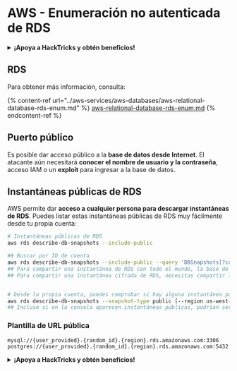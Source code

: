 # AWS - Enumeración no autenticada de RDS

<details>

<summary><strong>¡Apoya a HackTricks y obtén beneficios!</strong></summary>

* Si quieres ver a tu **empresa anunciada en HackTricks** o si quieres acceder a la **última versión de PEASS o descargar HackTricks en PDF** ¡Consulta los [**PLANES DE SUSCRIPCIÓN**](https://github.com/sponsors/carlospolop)!
* Obtén el [**oficial PEASS & HackTricks swag**](https://peass.creator-spring.com)
* Descubre [**The PEASS Family**](https://opensea.io/collection/the-peass-family), nuestra colección de exclusivos [**NFTs**](https://opensea.io/collection/the-peass-family)
* **Únete al** 💬 [**grupo de Discord**](https://discord.gg/hRep4RUj7f) o al [**grupo de telegram**](https://t.me/peass) o **sígueme** en **Twitter** 🐦 [**@carlospolopm**](https://twitter.com/carlospolopm).
* **Comparte tus trucos de hacking enviando PR a los repositorios de** [**HackTricks**](https://github.com/carlospolop/hacktricks) y [**HackTricks Cloud**](https://github.com/carlospolop/hacktricks-cloud) en Github.

</details>

## RDS

Para obtener más información, consulta:

{% content-ref url="../aws-services/aws-databases/aws-relational-database-rds-enum.md" %}
[aws-relational-database-rds-enum.md](../aws-services/aws-databases/aws-relational-database-rds-enum.md)
{% endcontent-ref %}

## Puerto público

Es posible dar acceso público a la **base de datos desde Internet**. El atacante aún necesitará **conocer el nombre de usuario y la contraseña**, acceso IAM o un **exploit** para ingresar a la base de datos.

## Instantáneas públicas de RDS

AWS permite dar **acceso a cualquier persona para descargar instantáneas de RDS**. Puedes listar estas instantáneas públicas de RDS muy fácilmente desde tu propia cuenta:

```bash
# Instantáneas públicas de RDS
aws rds describe-db-snapshots --include-public

## Buscar por ID de cuenta
aws rds describe-db-snapshots --include-public --query 'DBSnapshots[?contains(DBSnapshotIdentifier, `284546856933:`) == `true`]'
## Para compartir una instantánea de RDS con todo el mundo, la base de datos RDS no puede estar cifrada (por lo que la instantánea no estará cifrada)
## Para compartir una instantánea cifrada de RDS, necesitas compartir la clave KMS también con la cuenta


# Desde la propia cuenta, puedes comprobar si hay alguna instantánea pública con:
aws rds describe-db-snapshots --snapshot-type public [--region us-west-2]
## Incluso si en la consola aparecen instantáneas públicas, podrían ser instantáneas públicas de otras cuentas utilizadas por la cuenta actual
```

### Plantilla de URL pública

```
mysql://{user_provided}.{random_id}.{region}.rds.amazonaws.com:3306
postgres://{user_provided}.{random_id}.{region}.rds.amazonaws.com:5432
```

<details>

<summary><strong>¡Apoya a HackTricks y obtén beneficios!</strong></summary>

* Si quieres ver a tu **empresa anunciada en HackTricks** o si quieres acceder a la **última versión de PEASS o descargar HackTricks en PDF** ¡Consulta los [**PLANES DE SUSCRIPCIÓN**](https://github.com/sponsors/carlospolop)!
* Obtén el [**oficial PEASS & HackTricks swag**](https://peass.creator-spring.com)
* Descubre [**The PEASS Family**](https://opensea.io/collection/the-peass-family), nuestra colección de exclusivos [**NFTs**](https://opensea.io/collection/the-peass-family)
* **Únete al** 💬 [**grupo de Discord**](https://discord.gg/hRep4RUj7f) o al [**grupo de telegram**](https://t.me/peass) o **sígueme** en **Twitter** 🐦 [**@carlospolopm**](https://twitter.com/carlospolopm).
* **Comparte tus trucos de hacking enviando PR a los repositorios de** [**HackTricks**](https://github.com/carlospolop/hacktricks) y [**HackTricks Cloud**](https://github.com/carlospolop/hacktricks-cloud) en Github.

</details>